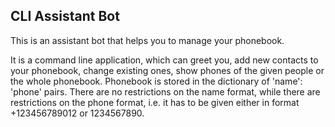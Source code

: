 CLI Assistant Bot
-----------------

This is an assistant bot that helps you to manage your phonebook.

It is a command line application, which can greet you, add new contacts to your phonebook, change existing ones, show 
phones of the given people or the whole phonebook. Phonebook is stored in the dictionary of 'name': 'phone' pairs. There 
are no restrictions on the name format, while there are restrictions on the phone format, i.e. it has to be given either
in format +123456789012 or 1234567890. 